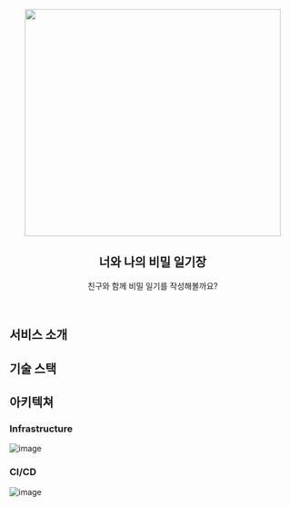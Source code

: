 <p align = "center">
<img src="https://user-images.githubusercontent.com/86236392/234176190-863e32ec-1545-4c8f-a2f3-e3f5f4a35f77.png" width="450px" height="400px"></img><br/>
</p>
<h2 align = "center"> 너와 나의 비밀 일기장 </h2>
<p align = "center"> 친구와 함께 비밀 일기를 작성해볼까요? </p>
<br/>

## 서비스 소개

## 기술 스택

## 아키텍쳐
### Infrastructure
![image](https://user-images.githubusercontent.com/86236392/235581115-75ee9189-462b-4de7-b297-754dbe3a784c.png)

### CI/CD
![image](https://user-images.githubusercontent.com/86236392/235580860-1f393530-68c3-4585-98a9-5111be721a98.png)
